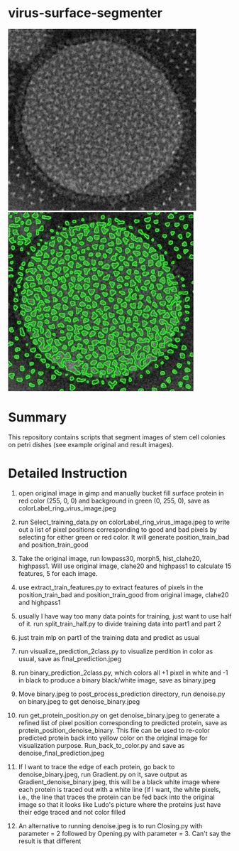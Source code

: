 virus-surface-segmenter
===========

<img src="https://github.com/zs-zhuang/virus-surface-segmenter/blob/main/images/original.JPG"> <img src="https://github.com/zs-zhuang/virus-surface-segmenter/blob/main/images/result3.JPG">

# Summary

This repository contains scripts that segment images of stem cell colonies on petri dishes (see example original and result images).

# Detailed Instruction

1. open original image in gimp and manually bucket fill surface protein in red color (255, 0, 0) and background in green (0, 255, 0), save as colorLabel_ring_virus_image.jpeg

2. run Select_training_data.py on colorLabel_ring_virus_image.jpeg to write out a list of pixel positions corresponding to good and bad pixels by selecting for either green or red color. It will generate position_train_bad and position_train_good

3. Take the original image, run lowpass30, morph5, hist_clahe20, highpass1. Will use original image, clahe20 and highpass1 to calculate 15 features, 5 for each image. 
 
4. use extract_train_features.py to extract features of pixels in the position_train_bad and position_train_good from original image, clahe20 and highpass1

5. usually I have way too many data points for training, just want to use half of it. run split_train_half.py to divide training data into part1 and part 2

6. just train mlp on part1 of the training data and predict as usual

7. run visualize_prediction_2class.py to visualize perdition in color as usual, save as final_prediction.jpeg

8. run binary_prediction_2class.py, which colors all +1 pixel in white and -1 in black to produce a binary black/white image, save as binary.jpeg

9. Move binary.jpeg to post_process_prediction directory, run denoise.py on binary.jpeg to get denoise_binary.jpeg

10. run get_protein_position.py on get denoise_binary.jpeg to generate a refined list of pixel position corresponding to predicted protein, save as protein_position_denoise_binary. This file can be used to re-color predicted protein back into yellow color on the original image for visualization purpose. Run_back_to_color.py and save as denoise_final_prediction.jpeg

11. If I want to trace the edge of each protein, go back to denoise_binary.jpeg, run Gradient.py on it, save output as Gradient_denoise_binary.jpeg, this will be a black white image where each protein is traced out with a white line (if I want, the white pixels, i.e., the line that traces the protein can be fed back into the original image so that it looks like Ludo's picture where the proteins just have their edge traced and not color filled

12. An alternative to running denoise.jpeg is to run Closing.py with parameter = 2 followed by Opening.py with parameter = 3. Can't say the result is that different
